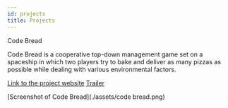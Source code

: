 ```yaml
---
id: projects
title: Projects
---
```



Code Bread

Code Bread is a cooperative top-down management game set on a spaceship in which two players try to bake and deliver as many pizzas as possible while dealing with various environmental factors.

[Link to the project website](https://wiki.tum.de/display/gameslab2020/Team+Callstack+Overflow+2)
[Trailer](https://youtu.be/ZcPtcbBLNzg)

[Screenshot of Code Bread](./assets/code bread.png)
